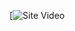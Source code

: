 [![Site Video]([https://www.youtube.com/watch?v=VIDEO_ID](https://www.youtube.com/watch?v=5k6x5pGvfV4)https://www.youtube.com/watch?v=5k6x5pGvfV4)

 
